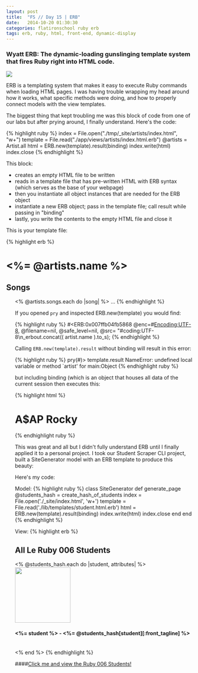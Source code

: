 ```yaml
---
layout: post
title:  "FS // Day 15 | ERB"
date:   2014-10-20 01:30:30
categories: flatironschool ruby erb
tags: erb, ruby, html, front-end, dynamic-display
---
```

### Wyatt ERB: The dynamic-loading gunslinging template system that fires Ruby right into HTML code.

<img src="https://38.media.tumblr.com/ccdcc1de16c6de718ce8429d1db4684e/tumblr_mh68l3OKvw1rmcnino1_500.gif"/>

ERB is a templating system that makes it easy to execute Ruby commands when loading HTML pages. I was having trouble wrapping my head around how it works, what specific methods were doing, and how to properly connect models with the view templates.

The biggest thing that kept troubling me was this block of code from one of our labs but after prying around, I finally understand. Here's the code:

{% highlight ruby %}
index = File.open("./tmp/_site/artists/index.html", "w+")
template = File.read("./app/views/artists/index.html.erb")
@artists = Artist.all
html = ERB.new(template).result(binding)
index.write(html)
index.close
{% endhighlight %}

This block:
  
  * creates an empty HTML file to be written
  * reads in a template file that has pre-written HTML with ERB syntax (which serves as the base of your webpage)
  * then you instantiate all object instances that are needed for the ERB object
  * instantiate a new ERB object; pass in the template file; call result while passing in "binding"
  * lastly, you write the contents to the empty HTML file and close it

This is your template file:

{% highlight erb %}
<h1><%= @artists.name %></h1>

<h2>Songs</h2>
<ul>
  <% @artists.songs.each do |song| %>
  ...
{% endhighlight %}

If you opened `pry` and inspected ERB.new(template) you would find:

{% highlight ruby %}
#<ERB:0x007ffb04fb5868
 @enc=#<Encoding:UTF-8>,
 @filename=nil,
 @safe_level=nil,
 @src=
  "#coding:UTF-8\n_erbout.concat(( artist.name ).to_s);
{% endhighlight %}

Calling `ERB.new(template).result` without binding will result in this error:

{% highlight ruby %}
pry(#<SiteGenerator>)> template.result
NameError: undefined local variable or method `artist' for main:Object
{% endhighlight ruby %}
 
but including binding (which is an object that houses all data of the current session then executes this: 

{% highlight html %}
 <h1>A$AP Rocky</h1>   
{% endhighlight ruby %}

This was great and all but I didn't fully understand ERB until I finally applied it to a personal project. I took our Student Scraper CLI project, built a SiteGenerator model with an ERB template to produce this beauty:

Here's my code:

Model:
{% highlight ruby %}
class SiteGenerator 
  def generate_page
    @students_hash = create_hash_of_students
    index = File.open('./_site/index.html', 'w+')
    template = File.read('./lib/templates/student.html.erb')
    html = ERB.new(template).result(binding)
    index.write(html)
    index.close
  end
end
{% endhighlight %}

View:
{% highlight erb %}

<h2>All Le Ruby 006 Students</h2>

<% @students_hash.each do |student, attributes| %>
<img src="<%= @students_hash[student][:image] %>" style="width:150px; height:150px;" ></img></br>
<h4><%= student %> - <%= @students_hash[student][:front_tagline] %></h4></br>
<% end %>
{% endhighlight %}

####<a href="https://samvantran.github.io/ruby-006">Click me and view the Ruby 006 Students!</a>

